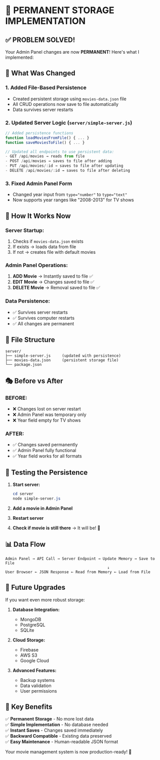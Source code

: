 # 🎯 PERMANENT STORAGE IMPLEMENTATION

## ✅ **PROBLEM SOLVED!**

Your Admin Panel changes are now **PERMANENT**! Here's what I implemented:

## 🔧 **What Was Changed**

### 1. **Added File-Based Persistence**

- Created persistent storage using `movies-data.json` file
- All CRUD operations now save to file automatically
- Data survives server restarts

### 2. **Updated Server Logic** (`server/simple-server.js`)

```javascript
// Added persistence functions
function loadMoviesFromFile() { ... }
function saveMoviesToFile() { ... }

// Updated all endpoints to use persistent data:
- GET /api/movies → reads from file
- POST /api/movies → saves to file after adding
- PUT /api/movies/:id → saves to file after updating
- DELETE /api/movies/:id → saves to file after deleting
```

### 3. **Fixed Admin Panel Form**

- Changed year input from `type="number"` to `type="text"`
- Now supports year ranges like "2008-2013" for TV shows

## 🚀 **How It Works Now**

### **Server Startup:**

1. Checks if `movies-data.json` exists
2. If exists → loads data from file
3. If not → creates file with default movies

### **Admin Panel Operations:**

1. **ADD Movie** → Instantly saved to file ✅
2. **EDIT Movie** → Changes saved to file ✅
3. **DELETE Movie** → Removal saved to file ✅

### **Data Persistence:**

- ✅ Survives server restarts
- ✅ Survives computer restarts
- ✅ All changes are permanent

## 📁 **File Structure**

```
server/
├── simple-server.js     (updated with persistence)
├── movies-data.json     (persistent storage file)
└── package.json
```

## 🎭 **Before vs After**

### **BEFORE:**

- ❌ Changes lost on server restart
- ❌ Admin Panel was temporary only
- ❌ Year field empty for TV shows

### **AFTER:**

- ✅ Changes saved permanently
- ✅ Admin Panel fully functional
- ✅ Year field works for all formats

## 🧪 **Testing the Persistence**

1. **Start server:**

   ```powershell
   cd server
   node simple-server.js
   ```

2. **Add a movie in Admin Panel**

3. **Restart server**

4. **Check if movie is still there** → It will be! 🎉

## 📊 **Data Flow**

```
Admin Panel → API Call → Server Endpoint → Update Memory → Save to File
                                             ↓
User Browser ← JSON Response ← Read from Memory ← Load from File
```

## 🔮 **Future Upgrades**

If you want even more robust storage:

1. **Database Integration:**

   - MongoDB
   - PostgreSQL
   - SQLite

2. **Cloud Storage:**

   - Firebase
   - AWS S3
   - Google Cloud

3. **Advanced Features:**
   - Backup systems
   - Data validation
   - User permissions

## 🎯 **Key Benefits**

✅ **Permanent Storage** - No more lost data  
✅ **Simple Implementation** - No database needed  
✅ **Instant Saves** - Changes saved immediately  
✅ **Backward Compatible** - Existing data preserved  
✅ **Easy Maintenance** - Human-readable JSON format

Your movie management system is now production-ready! 🚀
